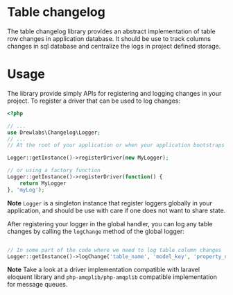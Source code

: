 # Table changelog

The table changelog library provides an abstract implementation of table row changes in application database.
It should be use to track columns changes in sql database and centralize the logs in project defined storage.


# Usage

The library provide simply APIs for registering and logging changes in your project. To register a driver that can
be used to log changes:

```php
<?php

// ...
use Drewlabs\Changelog\Logger;
// ...
// At the root of your application or when your application bootstraps

Logger::getInstance()->registerDriver(new MyLogger);

// or using a factory function
Logger::getInstance()->registerDriver(function() {
    return MyLogger
}, 'myLog');
```

**Note** `Logger` is a singleton instance that register loggers globally in your application, and should
be use with care if one does not want to share state.

After registering your logger in the global handler, you can log any table changes by calling the `logChange` method of the global logger:

```php

// In some part of the code where we need to log table column changes
Logger::getInstance()->logChange('table_name', 'model_key', 'property_name', 'old_value', 'current_value', 'logged_by');
```

**Note** Take a look at a driver implementation compatible with laravel eloquent library and `php-amqplib/php-amqplib` compatible implementation for message queues.